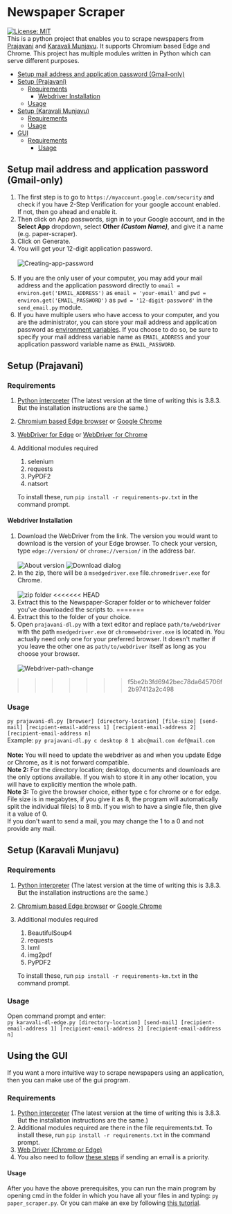 # Newspaper Scraper
[![License: MIT](https://img.shields.io/github/license/Electronica-dev/Newspaper-scraper)](https://opensource.org/licenses/MIT)
<br/>This is a python project that enables you to scrape newspapers from [Prajavani](http://epaper.prajavani.net) and [Karavali Munjavu](http://www.karavalimunjavu.com/). It supports Chromium based Edge and Chrome.
This project has multiple modules written in Python which can serve different purposes.

- [Setup mail address and application password (Gmail-only)](#setup-mail-address-and-application-password-gmail-only)
- [Setup (Prajavani)](#setup-prajavani)
   * [Requirements](#requirements)
     + [Webdriver Installation](#webdriver-installation)
   * [Usage](#usage)
- [Setup (Karavali Munjavu)](#setup-karavali-munjavu)
   * [Requirements](#requirements-1)
   * [Usage](#usage-1)
- [GUI](#using-the-gui)
   * [Requirements](#requirements-1)
     * [Usage](#usage-2)
## Setup mail address and application password (Gmail-only)
1. The first step is to go to `https://myaccount.google.com/security` and check if you have 2-Step Verification for your google account enabled. If not, then go ahead and enable it.
2. Then click on App passwords, sign in to your Google account, and in the **Select App** dropdown, select __Other *(Custom Name)*__, and give it a name (e.g. paper-scraper).
3. Click on Generate.
4. You will get your 12-digit application password.<br/><br/>![Creating-app-password](../assets/newspaper-scraper/paper-scraper.gif)<br/><br/>
5. If you are the only user of your computer, you may add your mail address and the application password directly to `email = environ.get('EMAIL_ADDRESS')` as `email = 'your-email'` and `pwd = environ.get('EMAIL_PASSWORD')` as `pwd = '12-digit-password'` in the `send_email.py` module.
6. If you have multiple users who have access to your computer, and you are the administrator, you can store your mail address and application password as [environment variables](https://www.twilio.com/blog/2017/01/how-to-set-environment-variables.html). If you choose to do so, be sure to specify your mail address variable name as `EMAIL_ADDRESS` and your application password variable name as `EMAIL_PASSWORD`.
## Setup (Prajavani) 
### Requirements
1. [Python interpreter](https://www.ics.uci.edu/~pattis/common/handouts/pythoneclipsejava/python.html) (The latest version at the time of writing this is 3.8.3. But the installation instructions are the same.)
2. [Chromium based Edge browser](https://www.microsoft.com/en-us/edge) or [Google Chrome](https://www.google.com/intl/en_in/chrome/)
3. [WebDriver for Edge](https://msedgewebdriverstorage.z22.web.core.windows.net/) or [WebDriver for Chrome](https://chromedriver.storage.googleapis.com/index.html)
4. Additional modules required
   1. selenium
   2. requests
   3. PyPDF2
   4. natsort
   
   To install these, run `pip install -r requirements-pv.txt` in the command prompt.
#### Webdriver Installation
1. Download the WebDriver from the link. The version you would want to download is the version of your Edge browser. To check your version, type `edge://version/` or `chrome://version/` in the address bar.
<br/><br/>![About version](../assets/newspaper-scraper/edge-webdriver-download-delay-10ms.gif)
![Download dialog](../assets/newspaper-scraper/download-dialog.png)
2. In the zip, there will be a `msedgedriver.exe` file.`chromedriver.exe` for Chrome.<br/><br/>![zip folder](../assets/newspaper-scraper/zip-folder.png)
<<<<<<< HEAD
3. Extract this to the Newspaper-Scraper folder or to whichever folder you've downloaded the scripts to.
=======
3. Extract this to the folder of your choice.
4. Open `prajavani-dl.py` with a text editor and replace `path/to/webdriver` with the path `msedgedriver.exe` or `chromewebdriver.exe` is located in. You actually need only one for your preferred browser. It doesn't matter if you leave the other one as `path/to/webdriver` itself as long as you choose your browser.<br/><br/>![Webdriver-path-change](../assets/newspaper-scraper/change-webdriver-location.gif) 
>>>>>>> f5be2b3fd6942bec78da645706f2b97412a2c498
### Usage
`py prajavani-dl.py [browser] [directory-location] [file-size] [send-mail] [recipient-email-address 1] [recipient-email-address 2] [recipient-email-address n]`
<br/>Example: `py prajavani-dl.py c desktop 8 1 abc@mail.com def@mail.com`<br/>
<br/>**Note:** You will need to update the webdriver as and when you update Edge or Chrome, as it is not forward compatible.
<br/>**Note 2:** For the directory location; desktop, documents and downloads are the only options available. If you wish to store it in any other location, you will have to explicitly mention the whole path.
<br/>**Note 3:** To give the browser choice, either type c for chrome or e for edge.
<br/>File size is in megabytes, if you give it as 8, the program will automatically split the individual file(s) to 8 mb. If you wish to have a single file, then give it a value of 0.
<br/>If you don't want to send a mail, you may change the 1 to a 0 and not provide any mail.
## Setup (Karavali Munjavu)
### Requirements
1. [Python interpreter](https://www.ics.uci.edu/~pattis/common/handouts/pythoneclipsejava/python.html) (The latest version at the time of writing this is 3.8.3. But the installation instructions are the same.)
2. [Chromium based Edge browser](https://www.microsoft.com/en-us/edge) or [Google Chrome](https://www.google.com/intl/en_in/chrome/)
3. Additional modules required
   1. BeautifulSoup4
   2. requests
   3. lxml
   4. img2pdf
   5. PyPDF2
   
   To install these, run `pip install -r requirements-km.txt` in the command prompt.
### Usage
Open command prompt and enter:<br/>`py karavali-dl-edge.py [directory-location] [send-mail] [recipient-email-address 1] [recipient-email-address 2] [recipient-email-address n]`
## Using the GUI
If you want a more intuitive way to scrape newspapers using an application, then you can make use of the gui program.

### Requirements
1. [Python interpreter](https://www.ics.uci.edu/~pattis/common/handouts/pythoneclipsejava/python.html) (The latest version at the time of writing this is 3.8.3. But the installation instructions are the same.)
2. Additional modules required are there in the file requirements.txt. To install these, run `pip install -r requirements.txt` in the command prompt.
3. [Web Driver (Chrome or Edge)](#webdriver-installation)
3. You also need to follow [these steps](#setup-mail-address-and-application-password-gmail-only) if sending an email is a priority.

#### Usage
After you have the above prerequisites, you can run the main program by opening cmd in the folder in which you have all your files in and typing: `py paper_scraper.py`. Or you can make an exe by following [this tutorial](https://www.youtube.com/watch?v=UZX5kH72Yx4).
